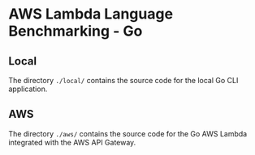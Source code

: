 # AWS Lambda Language Benchmarking - Go


## Local
The directory `./local/` contains the source code for the local Go CLI application.


## AWS
The directory `./aws/` contains the source code for the Go AWS Lambda integrated with the AWS API Gateway.
